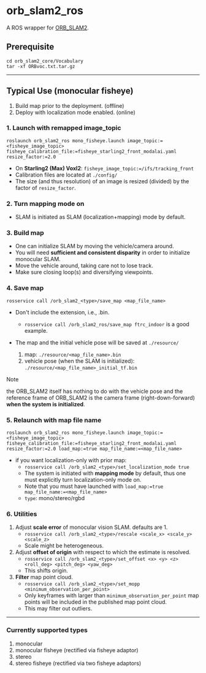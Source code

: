 # orb_slam2_ros
A ROS wrapper for [ORB_SLAM2](https://github.com/raulmur/ORB_SLAM2).

## Prerequisite
```shell
cd orb_slam2_core/Vocabulary
tar -xf ORBvoc.txt.tar.gz
```

---

## Typical Use (monocular fisheye)
1. Build map prior to the deployment. (offline)
2. Deploy with localization mode enabled. (online)


### 1. Launch with remapped image_topic

```shell
roslaunch orb_slam2_ros mono_fisheye.launch image_topic:=<fisheye_image_topic> fisheye_calibration_file:=fisheye_starling2_front_modalai.yaml resize_factor:=2.0
```
- On **Starling2 (Max) Voxl2**: `fisheye_image_topic:=/ifs/tracking_front`
- Calibration files are located at `./config/`
- The size (and thus resolution) of an image is resized (divided) by the factor of `resize_factor`.

### 2. Turn mapping mode on
- SLAM is initiated as SLAM (localization+mapping) mode by default.

### 3. Build map
- One can initialize SLAM by moving the vehicle/camera around.
- You will need **sufficient and consistent disparity** in order to initialize monocular SLAM.
- Move the vehicle around, taking care not to lose track.
- Make sure closing loop(s) and diversifying viewpoints.

### 4. Save map
```shell
rosservice call /orb_slam2_<type>/save_map <map_file_name>
```
- Don't include the extension, i.e., .bin. 
    - `rosservice call /orb_slam2_ros/save_map ftrc_indoor` is a good example.
- The map and the initial vehicle pose will be saved at `./resource/`

    1. map: `./resource/<map_file_name>.bin`
    2. vehicle pose (when the SLAM is initialized): `./resource/<map_file_name>_initial_tf.bin`

> [!NOTE]
> the ORB_SLAM2 itself has nothing to do with the vehicle pose and the reference frame of ORB_SLAM2 is the camera frame (right-down-forward) **when the system is initialized**.

### 5. Relaunch with map file name
```shell
roslaunch orb_slam2_ros mono_fisheye.launch image_topic:=<fisheye_image_topic> fisheye_calibration_file:=fisheye_starling2_front_modalai.yaml resize_factor:=2.0 load_map:=true map_file_name:=<map_file_name>
```
- if you want localization-only with prior map: 
    - `rosservice call /orb_slam2_<type>/set_localization_mode true`
    - The system is initiated with **mapping mode** by default, thus one must explicitly turn localization-only mode on.
    - Note that you must have launched with `load_map:=true map_file_name:=<map_file_name>`
    - `type`: mono/stereo/rgbd


### 6. Utilities
1. Adjust **scale error** of monocular vision SLAM. defaults are 1.
   - `rosservice call /orb_slam2_<type>/rescale <scale_x> <scale_y> <scale_z>`
   - Scale might be heterogeneous.
2. Adjust **offset of origin** with respect to which the estimate is resolved.
   - `rosservice call /orb_slam2_<type>/set_offset <x> <y> <z> <roll_deg> <pitch_deg> <yaw_deg>`
   - This shifts origin.
3. **Filter** map point cloud. 
   - `rosservice call /orb_slam2_<type>/set_mopp <minimum_observation_per_point>`
   - Only keyframes with larger than `minimum_observation_per_point` map points will be included in the published map point cloud.
   - This may filter out outliers.

---
### Currently supported types
1. monocular
2. monocular fisheye (rectified via fisheye adaptor)
3. stereo
4. stereo fisheye (rectified via two fisheye adaptors)